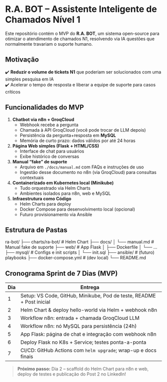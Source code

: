 # R.A. BOT – Assistente Inteligente de Chamados Nível 1

Este repositório contém o MVP do **R.A. BOT**, um sistema open-source para otimizar o atendimento de chamados N1, resolvendo via IA questões que normalmente travariam o suporte humano.

## Motivação

✔️ **Reduzir o volume de tickets N1** que poderiam ser solucionados com uma simples pesquisa em IA  
✔️ Acelerar o tempo de resposta e liberar a equipe de suporte para casos críticos  

## Funcionalidades do MVP

1. **Chatbot via n8n + GroqCloud**  
   - Webhook recebe a pergunta  
   - Chamada à API GroqCloud (você pode trocar de LLM depois)  
   - Persistência da pergunta+resposta em **MySQL**  
   - Memória de curto prazo: dados válidos por até 24 horas  
2. **Página Web simples (Flask + HTML/CSS)**  
   - Interface de chat para usuários  
   - Exibe histórico de conversas  
3. **Manual “fake” de suporte**  
   - Arquivo em `./docs/manual.md` com FAQs e instruções de uso  
   - Ingestão desse documento no n8n (via GroqCloud) para consultas contextuais  
4. **Containerizado em Kubernetes local (Minikube)**  
   - Tudo orquestrado via Helm Charts  
   - Ambientes isolados para n8n, web e MySQL  
5. **Infraestrutura como Código**  
   - Helm Charts para deploy  
   - Docker Compose para desenvolvimento local (opcional)  
   - Futuro provisionamento via Ansible  

## Estrutura de Pastas

ra-bot/
├── charts/ra-bot/ # Helm Chart
├── docs/
│ └── manual.md # Manual fake de suporte
├── web/ # App Flask
│ ├── Dockerfile
│ └── …
├── mysql/ # Configs e init scripts
│ └── init.sql
├── ansible/ # (futuro) playbooks
├── docker-compose.yml # (dev local)
└── README.md


## Cronograma Sprint de 7 Dias (MVP)

| Dia | Entrega                                                                 |
|-----|-------------------------------------------------------------------------|
| 1   | Setup: VS Code, GitHub, Minikube, Pod de teste, README + Post inicial   |
| 2   | Helm Chart & deploy hello-world via Helm + webhook n8n                  |
| 3   | Workflow n8n: entrada + chamada GroqCloud LLM                           |
| 4   | Workflow n8n: nó MySQL para persistência (24h)                          |
| 5   | App Flask: página de chat e integração com webhook n8n                  |
| 6   | Deploy Flask no K8s + Service; testes ponta-a-ponta                     |
| 7   | CI/CD: GitHub Actions com `helm upgrade`; wrap-up e docs finais         |

> **Próximo passo:** Dia 2 – scaffold do Helm Chart para n8n e web, deploy de testes e publicação do Post 2 no LinkedIn!